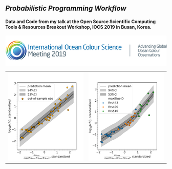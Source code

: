 ## _Probabilistic Programming Workflow_
#### Data and Code from my talk at the Open Source Scientific Computing Tools & Resources Breakout Workshop, IOCS 2019 in Busan, Korea.
<img src='./resources/logo-header-2019.png'>
<br>
<table>
  <td>
    <img src='./resources/ppc_informative.png' width=500>
  </td>
  <td>
    <img src='./resources/ppc_part_pld_inf.png' width=500 />
  </td>
</table>
  
